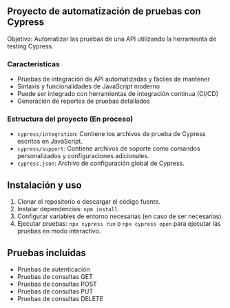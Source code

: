 ## Proyecto de automatización de pruebas con Cypress

Objetivo: Automatizar las pruebas de una API utilizando la herramienta de testing Cypress. 

### Características

- Pruebas de integración de API automatizadas y fáciles de mantener
- Sintaxis y funcionalidades de JavaScript moderno
- Puede ser integrado con herramientas de integración continua (CI/CD)
- Generación de reportes de pruebas detallados

### Estructura del proyecto (En proceso)


- `cypress/integration`: Contiene los archivos de prueba de Cypress escritos en JavaScript.
- `cypress/support`: Contiene archivos de soporte como comandos personalizados y configuraciones adicionales.
- `cypress.json`: Archivo de configuración global de Cypress.

## Instalación y uso

1. Clonar el repositorio o descargar el código fuente.
2. Instalar dependencias: `npm install`.
3. Configurar variables de entorno necesarias (en caso de ser necesarias).
4. Ejecutar pruebas: `npx cypress run` o `npx cypress open` para ejecutar las pruebas en modo interactivo.

## Pruebas incluidas

- Pruebas de autenticación
- Pruebas de consultas GET
- Pruebas de consultas POST
- Pruebas de consultas PUT
- Pruebas de consultas DELETE


